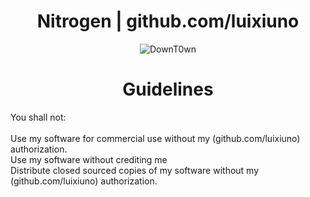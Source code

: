 <h1 align="center">Nitrogen | github.com/luixiuno</h1>

<div align="center">

</div>

<p align="center">
  <img src="https://us-east-1.tixte.net/uploads/luixiuno.is-from.space/explorer_KJCUyKE6w2.gif" alt="DownT0wn" />
</p>

<h1 align="center">Guidelines</h1>
You shall not:<br><br>
Use my software for commercial use without my (github.com/luixiuno) authorization.<br>
Use my software without crediting me<br>
Distribute closed sourced copies of my software without my (github.com/luixiuno) authorization.
